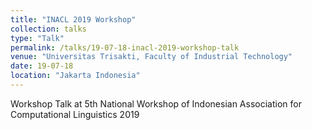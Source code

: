 ```yaml
---
title: "INACL 2019 Workshop"
collection: talks
type: "Talk"
permalink: /talks/19-07-18-inacl-2019-workshop-talk
venue: "Universitas Trisakti, Faculty of Industrial Technology"
date: 19-07-18
location: "Jakarta Indonesia"
---
```


Workshop Talk at 5th National Workshop of Indonesian Association for Computational Linguistics 2019
